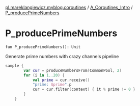 [pl.mareklangiewicz.myblog.coroutines](../index.md) / [A_Coroutines_Intro](index.md) / [P_producePrimeNumbers](.)

# P_producePrimeNumbers

`fun P_producePrimeNumbers(): Unit`

Generate prime numbers with crazy channels pipeline

``` kotlin
sample {
        var cur = produceNumbersFrom(CommonPool, 2)
        for (i in 1..20) {
            val prime = cur.receive()
            "prime: $prime".p
            cur = cur.filter(context) { it % prime != 0 }
        }
    }
```

